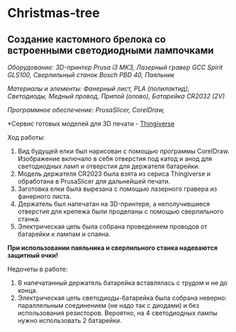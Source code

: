# Christmas-tree

**Создание кастомного брелока со встроенными светодиодными лампочками**
--------------------------
*Оборудование: 
3D-принтер Prusa i3 MK3,
Лазерный гравер GCC Spirit GLS100,
Сверлильный станок Bosch PBD 40,
Паяльник*

*Материалы и элементы:
Фанерный лист,
PLA (полилактид),
Светодиоды,
Медный провод,
Припой (олово),
Батарейка CR2032 (2V)*

*Программное обеспечение:
PrusaSlicer,
CorelDraw,*

*Cервис готовых моделей для 3D печати - [Thingiverse](https://www.thingiverse.com/)

Ход работы:

1. Вид будущей елки был нарисован с помощью программы CorelDraw. Изображение включало в себя отверстия под катод и анод для светодиодных ламп и отверстия для держателя батарейки.
2. Модель держателя CR2023 была взята из сериса Thingiverse и обработана в PrusaSlicer для дальнейшей печати.
3. Заготовка елки была вырезана с помощью лазерного гравера из фанерного листа.
4. Держатель был напечатан на 3D-принтере, а неполучившиеся отверстия для крепежа были проделаны с помощью сверлильного станка.
5. Электрическая цепь была собрана проведением проводов от батарейки к лампам и спаяна.

**При использовании паяльника и сверлильного станка надеваются защитный очки!**

Недочеты в работе:
1. В напечатанный держатель батарейка вставлялась с трудом и не до конца.
2. Электрическая цепь светодиоды-батарейка была собрана неверно: параллельным соединением (не надо так с диодами)
и без использования резисторов. Вероятно, на 4 светодиодных лампы нужно использовать 2 батарейки.
